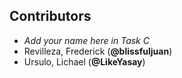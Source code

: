 ## Contributors
- _Add your name here in Task C_
- Revilleza, Frederick (**@blissfuljuan**)
- Ursulo, Lichael (**@LikeYasay**)

